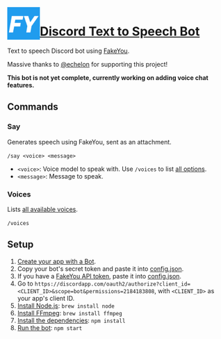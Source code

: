 <img src="./images/icon.png?raw=true" width="75" align="left">

# [Discord Text to Speech Bot](https://discordapp.com/oauth2/authorize?client_id=801286916082237441&scope=bot&permissions=2184183808)
Text to speech Discord bot using [FakeYou](https://fakeyou.com).

Massive thanks to [@echelon](https://github.com/echelon) for supporting this project!

**This bot is not yet complete, currently working on adding voice chat features.**

## Commands
### Say

Generates speech using FakeYou, sent as an attachment.

`/say <voice> <message>`

- `<voice>`: Voice model to speak with. Use `/voices` to list [all options](./docs/voices.md).
- `<message>`: Message to speak.

### Voices

Lists [all available voices](./docs/voices.md).

`/voices`

## Setup
1. [Create your app with a Bot](https://discordapp.com/developers/applications/me).
2. Copy your bot's secret token and paste it into [config.json](./config.json).
3. If you have a [FakeYou API token](https://docs.fakeyou.com/#/), paste it into [config.json](./config.json).
4. Go to `https://discordapp.com/oauth2/authorize?client_id=<CLIENT_ID>&scope=bot&permissions=2184183808`, with `<CLIENT_ID>` as your app's client ID.
5. [Install Node.js](https://nodejs.org/en/download): `brew install node`
6. [Install FFmpeg](https://www.ffmpeg.org/download.html): `brew install ffmpeg`
7. [Install the dependencies](./package.json): `npm install`
8. [Run the bot](./ttsbot.js): `npm start`
